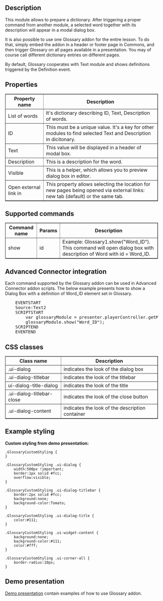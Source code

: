 ## Description
This module allows to prepare a dictionary. After triggering a proper command from another module, a selected word together with its description will appear in a modal dialog box.

It is also possible to use one Glossary addon for the entire lesson. To do that, simply embed the addon in a header or footer page in Commons, and then trigger Glossary on all pages available in a presentation. You may of course call different dictionary entries on different pages.

By default, Glossary cooperates with Text module and shows definitions triggered by the Definition event.

## Properties

<table border="1">
    <tr>
        <th>Property name</th>
        <th>Description</th>
    </tr>
    <tr>
        <td>List of words</td>
        <td>It's dictionary describing ID, Text, Description of words.</td>
    </tr>
    <tr>
        <td>ID</td>
        <td>This must be a unique value. It's a key for other modules to find selected Text and Description in dicitonary.</td>
    </tr>
    <tr>
        <td>Text</td>
        <td>This value will be displayed in a header of modal box.</td>
    </tr>
    <tr>
        <td>Description</td>
        <td>This is a description for the word.</td>
    </tr>
    <tr>
        <td>Visible</td>
        <td>This is a helper, which allows you to preview dialog box in editor.</td>
    </tr>
    <tr>
        <td>Open external link in</td>
        <td>This property allows selecting the location for new pages being opened via external links: new tab (default) or the same tab.
        </td> 
    </tr>
</table>

## Supported commands

<table border='1'>
<tbody>
    <tr>
        <th>Command name</th>
        <th>Params</th> 
        <th>Description</th> 
    </tr>
    <tr>
        <td>show</td>
        <td>id</td> 
        <td>Example: Glossary1.show("Word_ID"). This command will open dialog box with description of Word with id = Word_ID.</td> 
    </tr>
</tbody>
</table>

## Advanced Connector integration
Each command supported by the Glossary addon can be used in Advanced Connector addon scripts. The below example presents how to show a Dialog Box with a definition of Word_ID element set in Glossary.

<pre>
    EVENTSTART
    Source:Text2
    SCRIPTSTART
        var glossaryModule = presenter.playerController.getModule('Glossary1');
        glossaryModule.show("Word_ID");
    SCRIPTEND
    EVENTEND
</pre>

## CSS classes

<table border='1'>
    <tr>
        <th>Class name</th>
        <th>Description</th> 
    </tr>
    <tr>
        <td>.ui-dialog</td>
        <td>indicates the look of the dialog box</td> 
    </tr>
    <tr>
        <td>.ui-dialog-titlebar</td>
        <td>indicates the look of the titlebar</td> 
    </tr>
    <tr>
        <td>ui-dialog-title-dialog</td>
        <td>indicates the look of the title</td> 
    </tr>
    <tr>
        <td>.ui-dialog-titlebar-close</td>
        <td>indicates the look of the close button</td> 
    </tr>
    <tr>
        <td>.ui-dialog-content</td>
        <td>indicates the look of the description container</td> 
    </tr>
</table>

## Example styling

**Custom styling from demo presentation:**  

    .GlossaryCustomStyling {
    }

    .GlossaryCustomStyling .ui-dialog {
        width:500px !important;
        border:1px solid #fcc;
        overflow:visible;
    }

    .GlossaryCustomStyling .ui-dialog-titlebar {
        border:2px solid #fcc;
        background:none;
        background-color:Tomato;
    }

    .GlossaryCustomStyling .ui-dialog-title {
        color:#111;
    }

    .GlossaryCustomStyling .ui-widget-content {
        background:none;
        background-color:#111;
        color:#fff;
    }

    .GlossaryCustomStyling .ui-corner-all {
        border-radius:10px;
    }

## Demo presentation
[Demo presentation](/embed/2452236 "Demo presentation") contain examples of how to use Glossary addon.            